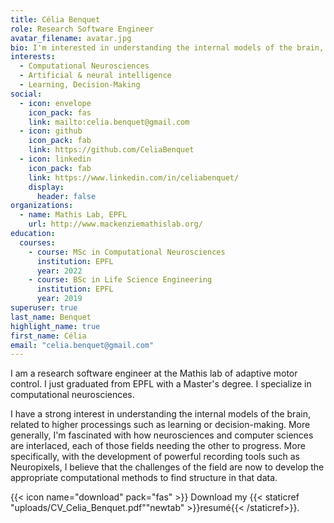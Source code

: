 ```yaml
---
title: Célia Benquet
role: Research Software Engineer
avatar_filename: avatar.jpg
bio: I'm interested in understanding the internal models of the brain, related to higher processings such as learning or decision-making. 
interests:
  - Computational Neurosciences
  - Artificial & neural intelligence
  - Learning, Decision-Making
social:
  - icon: envelope
    icon_pack: fas
    link: mailto:celia.benquet@gmail.com
  - icon: github
    icon_pack: fab
    link: https://github.com/CeliaBenquet
  - icon: linkedin
    icon_pack: fab
    link: https://www.linkedin.com/in/celiabenquet/
    display:
      header: false
organizations:
  - name: Mathis Lab, EPFL
    url: http://www.mackenziemathislab.org/
education:
  courses:
    - course: MSc in Computational Neurosciences
      institution: EPFL
      year: 2022
    - course: BSc in Life Science Engineering
      institution: EPFL
      year: 2019
superuser: true
last_name: Benquet
highlight_name: true
first_name: Célia
email: "celia.benquet@gmail.com"
---
```

I am a research software engineer at the Mathis lab of adaptive motor control. I just graduated from EPFL with a Master's degree. I specialize in computational neurosciences.

I have a strong interest in understanding the internal models of the brain, related to higher processings such as learning or decision-making. More generally, I'm fascinated with how neurosciences and computer sciences are interlaced, each of those fields needing the other to progress. More specifically, with the development of powerful recording tools such as Neuropixels, I believe that the challenges of the field are now to develop the appropriate computational methods to find structure in that data. 

{{< icon name="download" pack="fas" >}} Download my {{< staticref "uploads/CV_Celia_Benquet.pdf""newtab" >}}resumé{{< /staticref>}}.